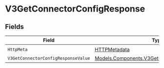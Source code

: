 # V3GetConnectorConfigResponse


## Fields

| Field                                                                                                     | Type                                                                                                      | Required                                                                                                  | Description                                                                                               |
| --------------------------------------------------------------------------------------------------------- | --------------------------------------------------------------------------------------------------------- | --------------------------------------------------------------------------------------------------------- | --------------------------------------------------------------------------------------------------------- |
| `HttpMeta`                                                                                                | [HTTPMetadata](../../Models/Components/HTTPMetadata.md)                                                   | :heavy_check_mark:                                                                                        | N/A                                                                                                       |
| `V3GetConnectorConfigResponseValue`                                                                       | [Models.Components.V3GetConnectorConfigResponse](../../Models/Components/V3GetConnectorConfigResponse.md) | :heavy_minus_sign:                                                                                        | OK                                                                                                        |